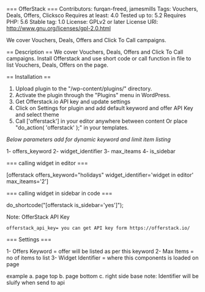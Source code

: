 === OfferStack ===
Contributors: furqan-freed, jamesmills
Tags: Vouchers, Deals, Offers, Clicksco
Requires at least: 4.0
Tested up to: 5.2
Requires PHP: 5.6
Stable tag: 1.0
License: GPLv2 or later
License URI: http://www.gnu.org/licenses/gpl-2.0.html

We cover Vouchers, Deals, Offers and Click To Call campaigns.

== Description ==
We cover Vouchers, Deals, Offers and Click To Call campaigns.
Install Offerstack and use short code or call function in file to list Vouchers, Deals, Offers on the page.



== Installation ==
1. Upload plugin to the "/wp-content/plugins/" directory.
1. Activate the plugin through the "Plugins" menu in WordPress.
1. Get Offerstack.io API key and update settings
1. Click on Settings for plugin and add default keyword and offer API Key and select theme 
1. Call ['offerstack'] in your editor anywhere between content Or place "do_action( 'offerstack' );" in your templates.

*Below parameters add for dynamic keyword and limit item listing*


1- offers_keyword
2- widget_identifier
3- max_iteams
4- is_sidebar


=== calling widget in editor ===

[offerstack offers_keyword="holidays" widget_identifier='widget in editor' max_iteams='2']


=== calling widget in sidebar in code ===

do_shortcode("[offerstack is_sidebar='yes']");



Note: OfferStack API Key


`
offerstack_api_key= you can get API key form https://offerstack.io/
`


=== Settings ===


1- Offers Keyword = offer will be listed as per this keyword
2- Max Items = no of items to list 
3- Widget Identifier = where this components is loaded on page 

example 
    a. page top
    b. page bottom
    c. right side base
    note:  Identifier will be sluify when send to api
